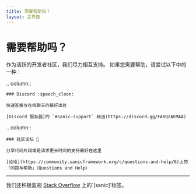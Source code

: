 ```yaml
---
title: 需要帮助吗？
layout: 主界面
---
```


# 需要帮助吗？

作为活跃的开发者社区，我们尽力相互支持。 如果您需要帮助，请尝试以下中的一种：

.. column::

```
### Discord :speech_cloon:

快速答案与在线聊天的最好出处

[Discord 服务器]的 `#sanic-support` 频道(https://discord.gg/FARQzAEMAA)
```

.. column::

```
### 社区论坛 👥

分享代码片段或是请求更长时间的支持最好在这里

[论坛](https://community.sanicframework.org/c/questions-and-help/6)上的「问题与帮助」（Questions and Help）
```

***

我们还积极监视 [Stack Overflow](https://stackoverflow.com/questions/tagged/sanic) 上的\`[sanic]'标签。
